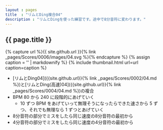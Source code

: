 ```yaml
---
layout : pages
title  : "リムとDing複合04"
description : "リムとDingを使った練習です。途中で8分音符に変わります。"
---
```


## {{ page.title }}

{% capture url %}{{ site.github.url }}{% link _pages/Scores/0006/images/04.svg %}{% endcapture %}
{% assign caption = '' | markdownify %}
{% include thumbnail.html url=url caption=caption %}

* [リムとDing04]({{site.github.url}}{% link _pages/Scores/0002/04.md %})と[リムとDing(高速)04]({{site.github.url}}{% link _pages/Scores/0004/04.md %})の複合
* BPM 80 から 240 に段階的にあげていく
  * 10 ずつ BPM をあげていって無理そうになったらできた速さから 5 ずつ、それでも無理なら 1 ずつとあげていく
* 8分音符の部分でミスをしたら同じ速度の8分音符の最初から
* 4分音符の部分でミスをしたら同じ速度の4分音符の最初から